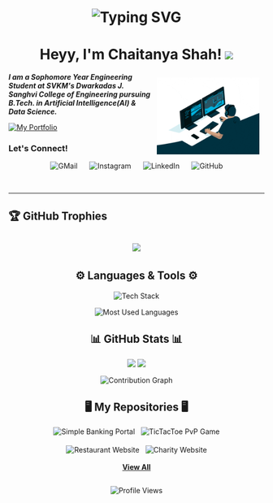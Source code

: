 <h1 align="center">
    <img src="https://readme-typing-svg.demolab.com?font=Georgia&size=30&pause=1000&color=30A8DD&center=true&vCenter=true&width=435&height=40&lines=Hello+there!!;Welcome+to+my+GitHub+profile." alt="Typing SVG" />
</h1>

<h1 align="center"> 
    Heyy, I'm Chaitanya Shah! <img src="https://media.giphy.com/media/hvRJCLFzcasrR4ia7z/giphy.gif" width="40px">
</h1>


<img align="right" width=40% style="margin: 10px" src="profile_readme-images/programmer.gif" />

_**I am a Sophomore Year Engineering Student at SVKM's Dwarkadas J. Sanghvi College of Engineering pursuing B.Tech. in Artificial Intelligence(AI) & Data Science.**_

[![My Portfolio](https://img.shields.io/badge/view_my_portfolio-040C18?style=for-the-badge&labelColor=040C18)](https://chaitanyashah.netlify.app)

### Let's Connect!
<p align="center">
  <a href="mailto:sendittochaitanya@gmail.com" style="text-decoration: none">
    <img src="https://skillicons.dev/icons?i=gmail" alt="GMail"/>
  </a>
  &nbsp;&nbsp;&nbsp;&nbsp;
  <a href="https://instagram.com/chaitanyashah_" style="text-decoration: none">
    <img src="https://skillicons.dev/icons?i=instagram" alt="Instagram"/>
  </a>
  &nbsp;&nbsp;&nbsp;&nbsp;
  <a href="https://www.linkedin.com/in/chaitanyav-shah" style="text-decoration: none">
    <img src="https://skillicons.dev/icons?i=linkedin" alt="LinkedIn"/>
  </a>
  &nbsp;&nbsp;&nbsp;&nbsp;
  <a href="https://github.com/ChaitanyaShah26" style="text-decoration: none">
    <img src="https://skillicons.dev/icons?i=github" alt="GitHub"/>
  </a>
</p>

<br>

<!-- <div style="background-color: #ffffff; padding: 10px;">
  <a href="https://github.com/ChaitanyaShah26" target="_blank"><img src="profile_readme-images/GitHub_Logo.png" height="50" alt="github-logo"></a> &nbsp;&nbsp;&nbsp;&nbsp;
    <a href="mailto:sendittochaitanya@gmail.com" target="_blank"><img src="profile_readme-images/Gmail_icon.png" height="50" alt="gmail-logo"></a> &nbsp;&nbsp;&nbsp;&nbsp; 
    <a href="https://www.linkedin.com/in/chaitanyav-shah" target="_blank"><img src="profile_readme-images/LinkedIn_Logo.png" height="50" alt="linkedin-logo"></a> &nbsp;&nbsp;&nbsp;&nbsp; 
    <a href="https://instagram.com/chaitanyashah_" target="_blank"><img src="profile_readme-images/Instagram_logo.png" height="50" alt="instagram-logo"></a>
</div> -->

---

<h2>&#127942; GitHub Trophies<h2>
<p align="center">
  <img src="https://github-profile-trophy.vercel.app/?username=ChaitanyaShah26" />
</p>


<h2 align="center"> ⚙ Languages & Tools ⚙</h2>
<p align="center">
  <img align="center" src="https://go-skill-icons.vercel.app/api/icons?i=c,java,html,css,js,python,markdown,github,git,jupyter,anaconda,autocad,sublime,canva,figma,notion,word,excel,powerpoint,chatgpt,microsoftcopilot,gemini,windows&perline=10" alt="Tech Stack"/>
</p>
<p align="center">
    <img align="center" src="https://github-readme-stats.vercel.app/api/top-langs/?username=ChaitanyaShah26&theme=github_dark&hide_border=false&include_all_commits=true&count_private=true&layout=compact&card_width=320" alt="Most Used Languages"/>
</p>


<h2 align="center">📊 GitHub Stats 📊</h2>
<div align="center">
    <img align="center" width="46%" src="https://streak-stats.demolab.com/?user=ChaitanyaShah26&theme=github_dark&hide_border=false" />
    <img align="center" width="46%" src="https://github-readme-stats.vercel.app/api?username=ChaitanyaShah26&show_icons=true&rank_icon=github&theme=github_dark&hide_border=false&include_all_commits=true&count_private=true" />
    <br><br>
    <img src="https://github-readme-activity-graph.vercel.app/graph?username=ChaitanyaShah26&theme=react-dark&bg_color=20232a&hide_border=true" width="100%" alt="Contribution Graph"/>
</div>


<h2 align="center">🖥️ My Repositories 🖥️</h2>
<div align="center" width="100%">
    <a align="left" width="46%" href="https://github.com/ChaitanyaShah26/Simple-Banking-Portal" style="text-decoration: none">
        <img align="center" width="46%" src="https://github-readme-stats.vercel.app/api/pin/?username=ChaitanyaShah26&repo=Simple-Banking-Portal&theme=github_dark&hide_border=false&border_radius=10" alt="Simple Banking Portal">
    </a>
    &nbsp;
    <a align="right" width="46%" href="https://github.com/ChaitanyaShah26/TicTacToe-PvP-Game" style="text-decoration: none">
        <img align="center" width="46%" src="https://github-readme-stats.vercel.app/api/pin/?username=ChaitanyaShah26&repo=TicTacToe-PvP-Game&theme=github_dark&hide_border=false&border_radius=10" alt="TicTacToe PvP Game">
    </a>
    <br><br>
    <a align="left" width="46%" href="https://github.com/ChaitanyaShah26/Restaurant-Website" style="text-decoration: none">
        <img align="center" width="46%" src="https://github-readme-stats.vercel.app/api/pin/?username=ChaitanyaShah26&repo=Restaurant-Website&theme=github_dark&hide_border=false&border_radius=10" alt="Restaurant Website">
    </a>
    &nbsp;
    <a align="right" width="46%" href="https://github.com/ChaitanyaShah26/Charity-Website" style="text-decoration: none">
        <img align="center" width="46%" src="https://github-readme-stats.vercel.app/api/pin/?username=ChaitanyaShah26&repo=Charity-Website&theme=github_dark&hide_border=false&border_radius=10" alt="Charity Website">
    </a>
    <br><br>
    <a align="center" width="100%" href="https://github.com/ChaitanyaShah26?tab=repositories"><b>View All</b></a>
</div>

##

<p align="center">
    <img src="https://visitcount.itsvg.in/api?id=ChaitanyaShah26&label=Profile%20Views&icon=0&color=12&pretty=true" alt="Profile Views">
</p>

<!--

## My GitHub Repositories/Projects:
* Simple Banking Portal 
```
https://github.com/ChaitanyaShah26/Simple-Banking-Portal
```
> Languages Used:- `Java`&nbsp;&nbsp;`Java Swing`
* TicTacToe PvP Game
```
https://github.com/ChaitanyaShah26/TicTacToe-PvP-Game
```
> Languages Used:- `Java`&nbsp;&nbsp;`Java Swing`
* Restaurant Website
```
https://github.com/ChaitanyaShah26/Restaurant-Website
```
> Languages Used:- `HTML`&nbsp;&nbsp;`CSS`
* Charity Website
```
https://github.com/ChaitanyaShah26/Charity-Website
```
> Languages Used:- `HTML`&nbsp;&nbsp;`CSS`

-->
